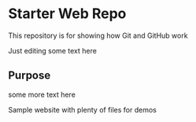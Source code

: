 # Starter Web Repo

This repository is for showing how Git and GitHub work

Just editing some text here

## Purpose

some more text here

Sample website with plenty of files for demos
